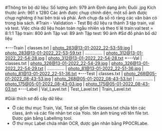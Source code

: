 #Thông tin bộ dữ liệu: 
Số lượng ảnh: 979 ảnh
Định dạng ảnh: Đuôi .jpg
Kích thước ảnh: 961 x 1280
Các ảnh được chụp chính diện, một số ảnh được chụp nghiêng ở hai bên trái và phải. Ảnh chụp đa số rõ ràng các văn bản có trong bìa sách.
#Train - Validation - Test
Bộ dữ liệu ra thành 3 tập train, val và test. Việc chia dữ liệu hoàn toàn ngẫu nhiên và theo tỉ lệ train:val:test = 8:1:1
Tập train: 800 ảnh 
Tập val: 89 ảnh
Tập test: 90 ảnh
#Sơ đồ phân bố dữ liệu

+---Train
|	classes.txt
|	photo_283@13-01-2022_22-53-59.jpg
|	photo_283@13-01-2022_22-53-59.txt
|	..............
|	photo_312@13-01-2022_22-54-28.jpg
|	photo_312@13-01-2022_22-54-28.txt
+---Val
|	classes.txt
|	photo_326@13-01-2022_22-54-29.jpg
|	photo_326@13-01-2022_22-54-29.txt
|	..............
|	photo_81@13-01-2022_22-51-36.jpg
|	photo_81@13-01-2022_22-51-36.txt
+---Test
|	classes.txt
|	photo_268@05-01-2022_08-43-53.jpg
|	photo_268@05-01-2022_08-43-53.txt
|	..............
|	photo_175@05-01-2022_08-43-03.jpg
|	photo_175@05-01-2022_08-43-03.txt
+---Label
|	Val_Lavel.txt
|	Test_Lavel.txt
|	Train_Lavel.txt

#Giải thích sơ đồ cây dữ liệu:
- Ở các thư mục Train, Val, Test sẽ gồm file classes.txt chứa tên các class, ảnh và các file nhãn txt của Yolo.  tên ảnh trùng với tên file txt. Được gán bằng LabelImg tool.
- Ở thư mục Label chứa nhãn OCR, được gán nhãn bằng PPOCRLabe.